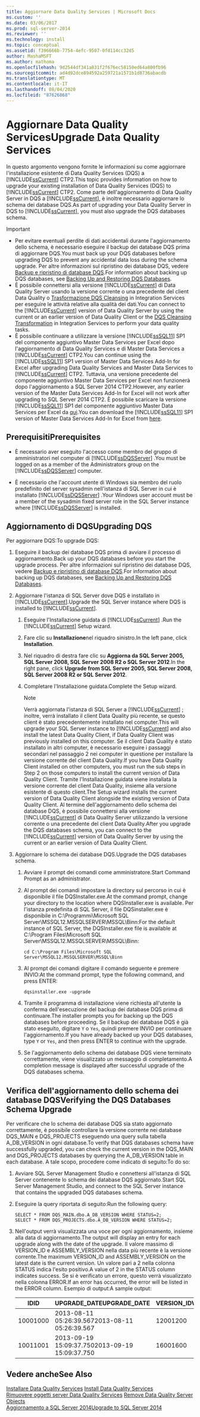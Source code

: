 ```yaml
---
title: Aggiornare Data Quality Services | Microsoft Docs
ms.custom: ''
ms.date: 03/06/2017
ms.prod: sql-server-2014
ms.reviewer: ''
ms.technology: install
ms.topic: conceptual
ms.assetid: f396666b-7754-4efc-9507-0fd114cc32d5
author: MashaMSFT
ms.author: mathoma
ms.openlocfilehash: 9d2544df341a831f2f676ec58150ed64a800fb96
ms.sourcegitcommit: ad4d92dce894592a259721a1571b1d8736abacdb
ms.translationtype: MT
ms.contentlocale: it-IT
ms.lasthandoff: 08/04/2020
ms.locfileid: "87626868"
---
```

# <a name="upgrade-data-quality-services"></a><span data-ttu-id="46068-102">Aggiornare Data Quality Services</span><span class="sxs-lookup"><span data-stu-id="46068-102">Upgrade Data Quality Services</span></span>
  <span data-ttu-id="46068-103">In questo argomento vengono fornite le informazioni su come aggiornare l'installazione esistente di Data Quality Services (DQS) a [!INCLUDE[ssCurrent](../../includes/sscurrent-md.md)] CTP2.</span><span class="sxs-lookup"><span data-stu-id="46068-103">This topic provides information on how to upgrade your existing installation of Data Quality Services (DQS) to [!INCLUDE[ssCurrent](../../includes/sscurrent-md.md)] CTP2.</span></span> <span data-ttu-id="46068-104">Come parte dell'aggiornamento di Data Quality Server in DQS a [!INCLUDE[ssCurrent](../../includes/sscurrent-md.md)], è inoltre necessario aggiornare lo schema dei database DQS.</span><span class="sxs-lookup"><span data-stu-id="46068-104">As part of upgrading your Data Quality Server in DQS to [!INCLUDE[ssCurrent](../../includes/sscurrent-md.md)], you must also upgrade the DQS databases schema.</span></span>  
  
> [!IMPORTANT]
>  -   <span data-ttu-id="46068-105">Per evitare eventuali perdite di dati accidentali durante l'aggiornamento dello schema, è necessario eseguire il backup dei database DQS prima di aggiornare DQS.</span><span class="sxs-lookup"><span data-stu-id="46068-105">You must back up your DQS databases before upgrading DQS to prevent any accidental data loss during the schema upgrade.</span></span> <span data-ttu-id="46068-106">Per altre informazioni sul ripristino dei database DQS, vedere [Backup e ripristino di database DQS](../../data-quality-services/backing-up-and-restoring-dqs-databases.md).</span><span class="sxs-lookup"><span data-stu-id="46068-106">For information about backing up DQS databases, see [Backing Up and Restoring DQS Databases](../../data-quality-services/backing-up-and-restoring-dqs-databases.md).</span></span>  
> -   <span data-ttu-id="46068-107">È possibile connettersi alla versione [!INCLUDE[ssCurrent](../../includes/sscurrent-md.md)] di Data Quality Server usando la versione corrente o una precedente del client Data Quality o [Trasformazione DQS Cleansing](../../integration-services/data-flow/transformations/dqs-cleansing-transformation.md) in Integration Services per eseguire le attività relative alla qualità dei dati.</span><span class="sxs-lookup"><span data-stu-id="46068-107">You can connect to the [!INCLUDE[ssCurrent](../../includes/sscurrent-md.md)] version of Data Quality Server by using the current or an earlier version of Data Quality Client or the [DQS Cleansing Transformation](../../integration-services/data-flow/transformations/dqs-cleansing-transformation.md) in Integration Services to perform your data quality tasks.</span></span>  
> -   <span data-ttu-id="46068-108">È possibile continuare a utilizzare la versione [!INCLUDE[ssSQL11](../../includes/sssql11-md.md)] SP1 del componente aggiuntivo Master Data Services per Excel dopo l'aggiornamento di Data Quality Services e di Master Data Services a [!INCLUDE[ssCurrent](../../includes/sscurrent-md.md)] CTP2.</span><span class="sxs-lookup"><span data-stu-id="46068-108">You can continue using the [!INCLUDE[ssSQL11](../../includes/sssql11-md.md)] SP1 version of Master Data Services Add-In for Excel after upgrading Data Quality Services and Master Data Services to [!INCLUDE[ssCurrent](../../includes/sscurrent-md.md)] CTP2.</span></span> <span data-ttu-id="46068-109">Tuttavia, una versione precedente del componente aggiuntivo Master Data Services per Excel non funzionerà dopo l'aggiornamento a SQL Server 2014 CTP2.</span><span class="sxs-lookup"><span data-stu-id="46068-109">However, any earlier version of the Master Data Services Add-In for Excel will not work after upgrading to SQL Server 2014 CTP2.</span></span> <span data-ttu-id="46068-110">È possibile scaricare la versione [!INCLUDE[ssSQL11](../../includes/sssql11-md.md)] SP1 del componente aggiuntivo Master Data Services per Excel da [qui](https://go.microsoft.com/fwlink/?LinkId=328664).</span><span class="sxs-lookup"><span data-stu-id="46068-110">You can download the [!INCLUDE[ssSQL11](../../includes/sssql11-md.md)] SP1 version of Master Data Services Add-In for Excel from [here](https://go.microsoft.com/fwlink/?LinkId=328664).</span></span>  
  
##  <a name="prerequisites"></a><a name="Prerequisites"></a> <span data-ttu-id="46068-111">Prerequisiti</span><span class="sxs-lookup"><span data-stu-id="46068-111">Prerequisites</span></span>  
  
-   <span data-ttu-id="46068-112">È necessario aver eseguito l'accesso come membro del gruppo di amministratori nel computer di [!INCLUDE[ssDQSServer](../../includes/ssdqsserver-md.md)] .</span><span class="sxs-lookup"><span data-stu-id="46068-112">You must be logged on as a member of the Administrators group on the [!INCLUDE[ssDQSServer](../../includes/ssdqsserver-md.md)] computer.</span></span>  
  
-   <span data-ttu-id="46068-113">È necessario che l'account utente di Windows sia membro del ruolo predefinito del server sysadmin nell'istanza di SQL Server in cui è installato [!INCLUDE[ssDQSServer](../../includes/ssdqsserver-md.md)] .</span><span class="sxs-lookup"><span data-stu-id="46068-113">Your Windows user account must be a member of the sysadmin fixed server role in the SQL Server instance where [!INCLUDE[ssDQSServer](../../includes/ssdqsserver-md.md)] is installed.</span></span>  
  
##  <a name="upgrading-dqs"></a><a name="Upgrade"></a> <span data-ttu-id="46068-114">Aggiornamento di DQS</span><span class="sxs-lookup"><span data-stu-id="46068-114">Upgrading DQS</span></span>  
 <span data-ttu-id="46068-115">Per aggiornare DQS:</span><span class="sxs-lookup"><span data-stu-id="46068-115">To upgrade DQS:</span></span>  
  
1.  <span data-ttu-id="46068-116">Eseguire il backup dei database DQS prima di avviare il processo di aggiornamento.</span><span class="sxs-lookup"><span data-stu-id="46068-116">Back up your DQS databases before you start the upgrade process.</span></span> <span data-ttu-id="46068-117">Per altre informazioni sul ripristino dei database DQS, vedere [Backup e ripristino di database DQS](../../data-quality-services/backing-up-and-restoring-dqs-databases.md).</span><span class="sxs-lookup"><span data-stu-id="46068-117">For information about backing up DQS databases, see [Backing Up and Restoring DQS Databases](../../data-quality-services/backing-up-and-restoring-dqs-databases.md).</span></span>  
  
2.  <span data-ttu-id="46068-118">Aggiornare l'istanza di SQL Server dove DQS è installato in [!INCLUDE[ssCurrent](../../includes/sscurrent-md.md)].</span><span class="sxs-lookup"><span data-stu-id="46068-118">Upgrade the SQL Server instance where DQS is installed to [!INCLUDE[ssCurrent](../../includes/sscurrent-md.md)].</span></span>  
  
    1.  <span data-ttu-id="46068-119">Eseguire l'Installazione guidata di [!INCLUDE[ssCurrent](../../includes/sscurrent-md.md)] .</span><span class="sxs-lookup"><span data-stu-id="46068-119">Run the [!INCLUDE[ssCurrent](../../includes/sscurrent-md.md)] Setup wizard.</span></span>  
  
    2.  <span data-ttu-id="46068-120">Fare clic su **Installazione**nel riquadro sinistro.</span><span class="sxs-lookup"><span data-stu-id="46068-120">In the left pane, click **Installation**.</span></span>  
  
    3.  <span data-ttu-id="46068-121">Nel riquadro di destra fare clic su **Aggiorna da SQL Server 2005, SQL Server 2008, SQL Server 2008 R2 o SQL Server 2012**.</span><span class="sxs-lookup"><span data-stu-id="46068-121">In the right pane, click **Upgrade from SQL Server 2005, SQL Server 2008, SQL Server 2008 R2 or SQL Server 2012**.</span></span>  
  
    4.  <span data-ttu-id="46068-122">Completare l'Installazione guidata.</span><span class="sxs-lookup"><span data-stu-id="46068-122">Complete the Setup wizard.</span></span>  
  
        > [!NOTE]  
        >  <span data-ttu-id="46068-123">Verrà aggiornata l'istanza di SQL Server a [!INCLUDE[ssCurrent](../../includes/sscurrent-md.md)] ; inoltre, verrà installato il client Data Quality più recente, se questo client è stato precedentemente installato nel computer.</span><span class="sxs-lookup"><span data-stu-id="46068-123">This will upgrade your SQL Server instance to [!INCLUDE[ssCurrent](../../includes/sscurrent-md.md)] and also install the latest Data Quality Client, if Data Quality Client was previously installed on this computer.</span></span> <span data-ttu-id="46068-124">Se il client Data Quality è stato installato in altri computer, è necessario eseguire i passaggi secondari nel passaggio 2 nei computer in questione per installare la versione corrente del client Data Quality.</span><span class="sxs-lookup"><span data-stu-id="46068-124">If you have Data Quality Client installed on other computers, you must run the sub steps in Step 2 on those computers to install the current version of Data Quality Client.</span></span> <span data-ttu-id="46068-125">Tramite l'Installazione guidata viene installata la versione corrente del client Data Quality, insieme alla versione esistente di questo client.</span><span class="sxs-lookup"><span data-stu-id="46068-125">The Setup wizard installs the current version of Data Quality Client alongside the existing version of Data Quality Client.</span></span> <span data-ttu-id="46068-126">Al termine dell'aggiornamento dello schema dei database DQS, è possibile connettersi alla versione [!INCLUDE[ssCurrent](../../includes/sscurrent-md.md)] di Data Quality Server utilizzando la versione corrente o una precedente del client Data Quality.</span><span class="sxs-lookup"><span data-stu-id="46068-126">After you upgrade the DQS databases schema, you can connect to the [!INCLUDE[ssCurrent](../../includes/sscurrent-md.md)] version of Data Quality Server by using the current or an earlier version of Data Quality Client.</span></span>  
  
3.  <span data-ttu-id="46068-127">Aggiornare lo schema dei database DQS.</span><span class="sxs-lookup"><span data-stu-id="46068-127">Upgrade the DQS databases schema.</span></span>  
  
    1.  <span data-ttu-id="46068-128">Avviare il prompt dei comandi come amministratore.</span><span class="sxs-lookup"><span data-stu-id="46068-128">Start Command Prompt as an administrator.</span></span>  
  
    2.  <span data-ttu-id="46068-129">Al prompt dei comandi impostare la directory sul percorso in cui è disponibile il file DQSInstaller.exe.</span><span class="sxs-lookup"><span data-stu-id="46068-129">At the command prompt, change your directory to the location where DQSInstaller.exe is available.</span></span> <span data-ttu-id="46068-130">Per l'istanza predefinita di SQL Server, il file DQSinstaller.exe è disponibile in C:\Programmi\Microsoft SQL Server\MSSQL12.MSSQLSERVER\MSSQL\Binn:</span><span class="sxs-lookup"><span data-stu-id="46068-130">For the default instance of SQL Server, the DQSInstaller.exe file is available at C:\Program Files\Microsoft SQL Server\MSSQL12.MSSQLSERVER\MSSQL\Binn:</span></span>  
  
        ```  
        cd C:\Program Files\Microsoft SQL Server\MSSQL12.MSSQLSERVER\MSSQL\Binn  
        ```  
  
    3.  <span data-ttu-id="46068-131">Al prompt dei comandi digitare il comando seguente e premere INVIO:</span><span class="sxs-lookup"><span data-stu-id="46068-131">At the command prompt, type the following command, and press ENTER:</span></span>  
  
        ```  
        dqsinstaller.exe -upgrade  
        ```  
  
    4.  <span data-ttu-id="46068-132">Tramite il programma di installazione viene richiesta all'utente la conferma dell'esecuzione del backup dei database DQS prima di continuare.</span><span class="sxs-lookup"><span data-stu-id="46068-132">The installer prompts you for backing up the DQS databases before proceeding.</span></span> <span data-ttu-id="46068-133">Se il backup dei database DQS è già stato eseguito, digitare `Y` o `Yes`, quindi premere INVIO per continuare l'aggiornamento.</span><span class="sxs-lookup"><span data-stu-id="46068-133">If you have already backed up your DQS databases, type `Y` or `Yes`, and then press ENTER to continue with the upgrade.</span></span>  
  
    5.  <span data-ttu-id="46068-134">Se l'aggiornamento dello schema dei database DQS viene terminato correttamente, viene visualizzato un messaggio di completamento.</span><span class="sxs-lookup"><span data-stu-id="46068-134">A completion message is displayed after successful upgrade of the DQS databases schema.</span></span>  
  
##  <a name="verifying-the-dqs-databases-schema-upgrade"></a><a name="Verify"></a> <span data-ttu-id="46068-135">Verifica dell'aggiornamento dello schema dei database DQS</span><span class="sxs-lookup"><span data-stu-id="46068-135">Verifying the DQS Databases Schema Upgrade</span></span>  
 <span data-ttu-id="46068-136">Per verificare che lo schema dei database DQS sia stato aggiornato correttamente, è possibile controllare la versione corrente nei database DQS_MAIN e DQS_PROJECTS eseguendo una query sulla tabella A_DB_VERSION in ogni database.</span><span class="sxs-lookup"><span data-stu-id="46068-136">To verify that DQS databases schema have successfully upgraded, you can check the current version in the DQS_MAIN and DQS_PROJECTS databases by querying the A_DB_VERSION table in each database.</span></span> <span data-ttu-id="46068-137">A tale scopo, procedere come indicato di seguito:</span><span class="sxs-lookup"><span data-stu-id="46068-137">To do so:</span></span>  
  
1.  <span data-ttu-id="46068-138">Avviare SQL Server Management Studio e connettersi all'istanza di SQL Server contenente lo schema dei database DQS aggiornato.</span><span class="sxs-lookup"><span data-stu-id="46068-138">Start SQL Server Management Studio, and connect to the SQL Server instance that contains the upgraded DQS databases schema.</span></span>  
  
2.  <span data-ttu-id="46068-139">Eseguire la query riportata di seguito:</span><span class="sxs-lookup"><span data-stu-id="46068-139">Run the following query:</span></span>  
  
    ```  
    SELECT * FROM DQS_MAIN.dbo.A_DB_VERSION WHERE STATUS=2;  
    SELECT * FROM DQS_PROJECTS.dbo.A_DB_VERSION WHERE STATUS=2;  
    ```  
  
3.  <span data-ttu-id="46068-140">Nell'output verrà visualizzata una voce per ogni aggiornamento, insieme alla data di aggiornamento.</span><span class="sxs-lookup"><span data-stu-id="46068-140">The output will display an entry for each upgrade along with the date of the upgrade.</span></span> <span data-ttu-id="46068-141">Il valore massimo di VERSION_ID e ASSEMBLY_VERSION nella data più recente è la versione corrente.</span><span class="sxs-lookup"><span data-stu-id="46068-141">The maximum VERSION_ID and ASSEMBLY_VERSION on the latest date is the current version.</span></span> <span data-ttu-id="46068-142">Un valore pari a 2 nella colonna STATUS indica l'esito positivo.</span><span class="sxs-lookup"><span data-stu-id="46068-142">A value of 2 in the STATUS column indicates success.</span></span> <span data-ttu-id="46068-143">Se si è verificato un errore, questo verrà visualizzato nella colonna ERROR.</span><span class="sxs-lookup"><span data-stu-id="46068-143">If an error has occurred, the error will be listed in the ERROR column.</span></span> <span data-ttu-id="46068-144">Esempio di output:</span><span class="sxs-lookup"><span data-stu-id="46068-144">A sample output:</span></span>  
  
    |<span data-ttu-id="46068-145">ID</span><span class="sxs-lookup"><span data-stu-id="46068-145">ID</span></span>|<span data-ttu-id="46068-146">UPGRADE_DATE</span><span class="sxs-lookup"><span data-stu-id="46068-146">UPGRADE_DATE</span></span>|<span data-ttu-id="46068-147">VERSION_ID</span><span class="sxs-lookup"><span data-stu-id="46068-147">VERSION_ID</span></span>|<span data-ttu-id="46068-148">ASSEMBLY_VERSION</span><span class="sxs-lookup"><span data-stu-id="46068-148">ASSEMBLY_VERSION</span></span>|<span data-ttu-id="46068-149">USER_NAME</span><span class="sxs-lookup"><span data-stu-id="46068-149">USER_NAME</span></span>|<span data-ttu-id="46068-150">STATO</span><span class="sxs-lookup"><span data-stu-id="46068-150">STATUS</span></span>|<span data-ttu-id="46068-151">ERRORE</span><span class="sxs-lookup"><span data-stu-id="46068-151">ERROR</span></span>|  
    |--------|-------------------|-----------------|-----------------------|----------------|------------|-----------|  
    |<span data-ttu-id="46068-152">1000</span><span class="sxs-lookup"><span data-stu-id="46068-152">1000</span></span>|<span data-ttu-id="46068-153">2013-08-11 05:26:39.567</span><span class="sxs-lookup"><span data-stu-id="46068-153">2013-08-11 05:26:39.567</span></span>|<span data-ttu-id="46068-154">1200</span><span class="sxs-lookup"><span data-stu-id="46068-154">1200</span></span>|<span data-ttu-id="46068-155">11.0.3000.0</span><span class="sxs-lookup"><span data-stu-id="46068-155">11.0.3000.0</span></span>|\<DOMAIN\UserName>|<span data-ttu-id="46068-156">2</span><span class="sxs-lookup"><span data-stu-id="46068-156">2</span></span>||  
    |<span data-ttu-id="46068-157">1001</span><span class="sxs-lookup"><span data-stu-id="46068-157">1001</span></span>|<span data-ttu-id="46068-158">2013-09-19 15:09:37.750</span><span class="sxs-lookup"><span data-stu-id="46068-158">2013-09-19 15:09:37.750</span></span>|<span data-ttu-id="46068-159">1600</span><span class="sxs-lookup"><span data-stu-id="46068-159">1600</span></span>|<span data-ttu-id="46068-160">12.0.xxxx.0</span><span class="sxs-lookup"><span data-stu-id="46068-160">12.0.xxxx.0</span></span>|\<DOMAIN\UserName>|<span data-ttu-id="46068-161">2</span><span class="sxs-lookup"><span data-stu-id="46068-161">2</span></span>||  
  
## <a name="see-also"></a><span data-ttu-id="46068-162">Vedere anche</span><span class="sxs-lookup"><span data-stu-id="46068-162">See Also</span></span>  
 <span data-ttu-id="46068-163">[Installare Data Quality Services](../../data-quality-services/install-windows/install-data-quality-services.md) </span><span class="sxs-lookup"><span data-stu-id="46068-163">[Install Data Quality Services](../../data-quality-services/install-windows/install-data-quality-services.md) </span></span>  
 <span data-ttu-id="46068-164">[Rimuovere oggetti server Data Quality Services](../../sql-server/install/remove-data-quality-server-objects.md) </span><span class="sxs-lookup"><span data-stu-id="46068-164">[Remove Data Quality Server Objects](../../sql-server/install/remove-data-quality-server-objects.md) </span></span>  
 [<span data-ttu-id="46068-165">Aggiornamento a SQL Server 2014</span><span class="sxs-lookup"><span data-stu-id="46068-165">Upgrade to SQL Server 2014</span></span>](upgrade-sql-server.md)  
  
  
